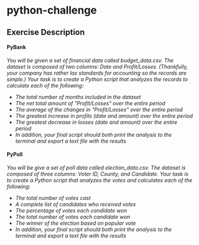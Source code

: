 # python-challenge

## Exercise Description

#### PyBank

<i>You will be given a set of financial data called budget_data.csv. The dataset is composed of two columns: Date and Profit/Losses. (Thankfully, your company has rather lax standards for accounting so the records are simple.) Your task is to create a Python script that analyzes the records to calculate each of the following:</i>
- <i> The total number of months included in the dataset </i>
- <i> The net total amount of "Profit/Losses" over the entire period </i>
- <i> The average of the changes in "Profit/Losses" over the entire period </i>
- <i> The greatest increase in profits (date and amount) over the entire period </i>
- <i> The greatest decrease in losses (date and amount) over the entire period </i>
- <i> In addition, your final script should both print the analysis to the terminal and export a text file with the results </i>

#### PyPoll

<i> You will be give a set of poll data called election_data.csv. The dataset is composed of three columns: Voter ID, County, and Candidate. Your task is to create a Python script that analyzes the votes and calculates each of the following: </i>

- <i> The total number of votes cast </i>
- <i> A complete list of candidates who received votes </i>
- <i> The percentage of votes each candidate won </i>
- <i> The total number of votes each candidate won </i>
- <i> The winner of the election based on popular vote </i>
- <i> In addition, your final script should both print the analysis to the terminal and export a text file with the results </i> 
